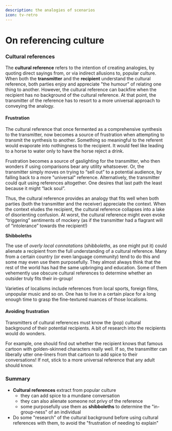 ```yaml
---
description: the analogies of scenarios
icon: tv-retro
---
```


# On referencing culture

### Cultural references

The **cultural reference** refers to the intention of creating analogies, by quoting direct sayings from, or via indirect allusions to, popular culture. When both the **transmitter** and the **recipient** understand the cultural reference, both parties enjoy and appreciate "the humour" of relating one thing to another. However, the cultural reference can backfire when the recipient has no background of the cultural reference. At that point, the transmitter of the reference has to resort to a more universal approach to conveying the analogy.

#### Frustration

The cultural reference that once fermented as a comprehensive synthesis to the transmitter, now becomes a source of frustration when attempting to transmit the synthesis to another. Something so meaningful to the referent would evaporate into nothingness to the recipient. It would feel like leading to a horse to water only to have the horse reject a drink.

Frustration becomes a source of gaslighting for the transmitter, who then wonders if using comparisons bear any utility whatsoever. Or, the transmitter simply moves on trying to “sell out” to a potential audience, by falling back to a more "universal" reference. Alternatively, the transmitter could quit using references altogether. One desires that last path the least because it might “lack soul”.

Thus, the cultural reference provides an analogy that fits well when both parties (both the transmitter and the receiver) appreciate the context. When the context eludes the recipient, the cultural reference collapses into a lake of disorienting confusion. At worst, the cultural reference might even evoke “triggering” sentiments of mockery (as if the transmitter had a flagrant will of “intolerance” towards the recipient!)

**Shibboleths**

The use of _overly local connotations_ (_shibboleths_, as one might put it) could alienate a recipient from the full understanding of a cultural reference. Many from a certain country (or even language community) tend to do this and some may even use them purposefully. They almost always think that the rest of the world has had the same upbringing and education. Some of them vehemently use obscure cultural references to determine whether an outsider truly fits their in-group!

Varieties of localisms include references from local sports, foreign films, unpopular music and so on. One has to live in a certain place for a long enough time to grasp the fine-textured nuances of those localisms.

#### Avoiding frustration

Transmitters of cultural references must know the (pop) cultural background of their potential recipients. A bit of research into the recipients would do wonders.

For example, one should find out whether the recipient knows that famous cartoon with golden-skinned characters really well. If so, the transmitter can liberally utter one-liners from that cartoon to add spice to their conversations! If not, stick to a more universal reference that any adult should know.

### Summary

* **Cultural references** extract from popular culture
  * they can add spice to a mundane conversation
  * they can also alienate someone not privy of the reference
  * some purposefully use them as **shibboleths** to determine the "in-group-ness" of an individual
* Do some "research" of the cultural background before using cultural references with them, to avoid the "frustration of needing to explain"
